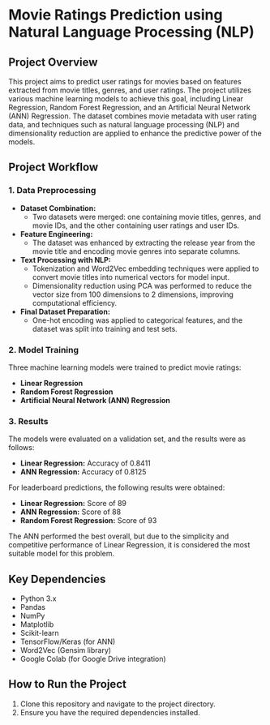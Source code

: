 # Movie Ratings Prediction using Natural Language Processing (NLP)



## Project Overview

This project aims to predict user ratings for movies based on features extracted from movie titles, genres, and user ratings. The project utilizes various machine learning models to achieve this goal, including Linear Regression, Random Forest Regression, and an Artificial Neural Network (ANN) Regression. The dataset combines movie metadata with user rating data, and techniques such as natural language processing (NLP) and dimensionality reduction are applied to enhance the predictive power of the models.

## Project Workflow

### 1. Data Preprocessing
- **Dataset Combination:** 
  - Two datasets were merged: one containing movie titles, genres, and movie IDs, and the other containing user ratings and user IDs.
- **Feature Engineering:**
  - The dataset was enhanced by extracting the release year from the movie title and encoding movie genres into separate columns.
- **Text Processing with NLP:**
  - Tokenization and Word2Vec embedding techniques were applied to convert movie titles into numerical vectors for model input.
  - Dimensionality reduction using PCA was performed to reduce the vector size from 100 dimensions to 2 dimensions, improving computational efficiency.
- **Final Dataset Preparation:**
  - One-hot encoding was applied to categorical features, and the dataset was split into training and test sets.

### 2. Model Training
Three machine learning models were trained to predict movie ratings:
- **Linear Regression**
- **Random Forest Regression**
- **Artificial Neural Network (ANN) Regression**

### 3. Results
The models were evaluated on a validation set, and the results were as follows:
- **Linear Regression:** Accuracy of 0.8411
- **ANN Regression:** Accuracy of 0.8125

For leaderboard predictions, the following results were obtained:
- **Linear Regression:** Score of 89
- **ANN Regression:** Score of 88
- **Random Forest Regression:** Score of 93

The ANN performed the best overall, but due to the simplicity and competitive performance of Linear Regression, it is considered the most suitable model for this problem.

## Key Dependencies
- Python 3.x
- Pandas
- NumPy
- Matplotlib
- Scikit-learn
- TensorFlow/Keras (for ANN)
- Word2Vec (Gensim library)
- Google Colab (for Google Drive integration)

## How to Run the Project
1. Clone this repository and navigate to the project directory.
2. Ensure you have the required dependencies installed.
